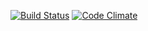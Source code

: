 [![Build Status](https://travis-ci.org/louismrose/agricola.png?branch=master)](https://travis-ci.org/louismrose/agricola) [![Code Climate](https://codeclimate.com/github/louismrose/agricola.png)](https://codeclimate.com/github/louismrose/agricola)